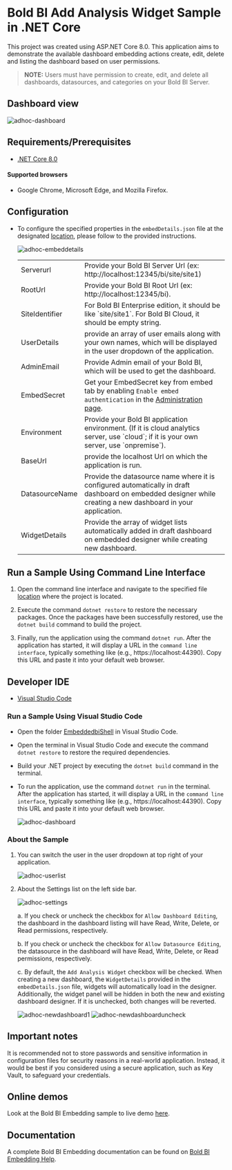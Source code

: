 # Bold BI Add Analysis Widget Sample in .NET Core

This project was created using ASP.NET Core 8.0. This application aims to demonstrate the available dashboard embedding actions create, edit, delete and listing the dashboard based on user permissions.

 > **NOTE:** Users must have permission to create, edit, and delete all dashboards, datasources, and categories on your Bold BI Server.

## Dashboard view

![adhoc-dashboard](https://github.com/boldbi/samples/assets/129487075/423eccd9-5500-40d8-96f1-005f820f87e8)

 ## Requirements/Prerequisites

 * [.NET Core 8.0](https://dotnet.microsoft.com/download/dotnet-core)
 
 #### Supported browsers
  
  * Google Chrome, Microsoft Edge, and Mozilla Firefox.

 ## Configuration

  * To configure the specified properties in the `embedDetails.json` file at the designated [location](https://github.com/boldbi/samples/tree/master/Scenario%20Based%20Samples/Pre-configured%20Widget%20sample/EmbededShell/EmbeddedbiShell/App_Data/default), please follow to the provided instructions.

    ![adhoc-embeddetails](https://github.com/boldbi/samples/assets/129487075/a93b5ec8-70a2-4c47-8269-d259968e546f)

    <meta charset="utf-8"/>
    <table>
    <tbody>
        <tr>
            <td align="left">Serverurl</td>
            <td align="left">Provide your Bold BI Server Url (ex: http://localhost:12345/bi/site/site1)</td>
        </tr>
        <tr>
            <td align="left">RootUrl</td>
            <td align="left">Provide your Bold BI Root Url (ex: http://localhost:12345/bi).</td>
        </tr>
        <tr>
            <td align="left">SiteIdentifier</td>
            <td align="left">For Bold BI Enterprise edition, it should be like `site/site1`. For Bold BI Cloud, it should be empty string.</td>
        </tr>
        <tr>
            <td align="left">UserDetails</td>
            <td align="left">provide an array of user emails along with your own names, which will be displayed in the user dropdown of the application.</td>
        </tr>
        <tr>
            <td align="left">AdminEmail</td>
            <td align="left">Provide Admin email of your Bold BI, which will be used to get the dashboard.</td>
        </tr>
        <tr>
        <td align="left">EmbedSecret</td>
            <td align="left">Get your EmbedSecret key from embed tab by enabling <code>Enable embed authentication</code> in the <a href='https://help.boldbi.com/embedded-bi/site-administration/embed-settings/'>Administration page</a>. </td>
        </tr>
        <tr>
            <td align="left">Environment</td>
            <td align="left">Provide your Bold BI application environment. (If it is cloud analytics server, use `cloud`; if it is your own server, use `onpremise`).</td>
        </tr> 
        <tr>
            <td align="left">BaseUrl</td>
            <td align="left">provide the localhost Url on which the application is run.</td>
        </tr>
        <tr>
            <td align="left">DatasourceName</td>
            <td align="left">Provide the datasource name where it is configured automatically in draft dashboard on embedded designer while creating a new dashboard in your application.</td>
        </tr>  
        <tr>
            <td align="left">WidgetDetails</td>
            <td align="left">Provide the array of widget lists automatically added in draft dashboard on embedded designer while creating new dashboard.
            </td>
        </tr>  
    </tbody>
    </table>

 ## Run a Sample Using Command Line Interface 
    
  1. Open the command line interface and navigate to the specified file [location](https://github.com/boldbi/samples/tree/master/Scenario%20Based%20Samples/Pre-configured%20Widget%20sample/EmbededShell/EmbeddedbiShell) where the project is located.

  2. Execute the command `dotnet restore` to restore the necessary packages. Once the packages have been successfully restored, use the `dotnet build` command to build the project.
  
  3. Finally, run the application using the command `dotnet run`. After the application has started, it will display a URL in the `command line interface`, typically something like (e.g., https://localhost:44390). Copy this URL and paste it into your default web browser.

 ## Developer IDE

  * [Visual Studio Code](https://code.visualstudio.com/download)

  ### Run a Sample Using Visual Studio Code
 
  * Open the folder [EmbeddedbiShell](https://github.com/boldbi/samples/tree/master/Scenario%20Based%20Samples/Pre-configured%20Widget%20sample/EmbededShell/EmbeddedbiShell) in Visual Studio Code.
   
  * Open the terminal in Visual Studio Code and execute the command `dotnet restore` to restore the required dependencies.
 
  * Build your .NET project by executing the `dotnet build` command in the terminal.
 
  * To run the application, use the command `dotnet run` in the terminal. After the application has started, it will display a URL in the `command line interface`, typically something like (e.g., https://localhost:44390). Copy this URL and paste it into your default web browser.

    ![adhoc-dashboard](https://github.com/boldbi/samples/assets/129487075/0117bcb1-3efe-4e00-aa2f-c629e952d81a)

### About the Sample

1. You can switch the user in the user dropdown at top right of your application.

   ![adhoc-userlist](https://github.com/boldbi/samples/assets/129487075/1e93a36b-cd04-4686-a7b6-ad8e14f9b589)

2. About the Settings list on the left side bar.

   ![adhoc-settings](https://github.com/boldbi/samples/assets/129487075/7b1bbb45-244e-41cc-a6fa-3d366687eda3)

    a. If you check or uncheck the checkbox for `Allow Dashboard Editing`, the dashboard in the dashboard listing will have Read, Write, Delete, or Read permissions, respectively.
    
    b. If you check or uncheck the checkbox for `Allow Datasource Editing`, the datasource in the dashboard will have Read, Write, Delete, or Read permissions, respectively.
    
    c. By default, the `Add Analysis Widget` checkbox will be checked. When creating a new dashboard, the `WidgetDetails` provided in the `embedDetails.json` file, widgets will automatically load in the designer. Additionally, the widget panel will be hidden in both the new and existing dashboard designer. If it is unchecked, both changes will be reverted.

   ![adhoc-newdashboard1](https://github.com/boldbi/samples/assets/129487075/f5a7898b-b0e4-4a1a-abb3-f16e147676b7)
   ![adhoc-newdashboarduncheck](https://github.com/boldbi/samples/assets/129487075/7d49d520-15ad-46bf-85fa-e9429834af0f)
   
## Important notes

It is recommended not to store passwords and sensitive information in configuration files for security reasons in a real-world application. Instead, it would be best if you considered using a secure application, such as Key Vault, to safeguard your credentials.

## Online demos

Look at the Bold BI Embedding sample to live demo [here](https://samples.boldbi.com/embed).

## Documentation

A complete Bold BI Embedding documentation can be found on [Bold BI Embedding Help](https://help.boldbi.com/embedded-bi/javascript-based/).